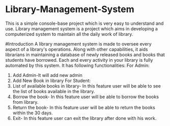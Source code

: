 # Library-Management-System
This is a simple console-base project which is very easy to understand and use. Library management system is a project which aims in developing a computerized system to maintain all the daily work of library.

#Introduction
A library management system is made to oversee every aspect of a library's operations. Along
with other capabilities, it aids librarians in maintaining a database of newly released books and books
that students have borrowed. Each and every activity in your library is fully automated by this system.
It has following functionalities:
For Admin:
1) Add Admin-It will add new admin
2) Add New Book in library
For Student:
1) List of available books in library- In this feature user will be able to see the list of books
available in the library.
2) Borrow the book- In this feature user will be able to borrow the books from library.
3) Return the book- In this feature user will be able to return the books within the 30 days.
4) Exit- In this feature user can exit the library after done with his work.

